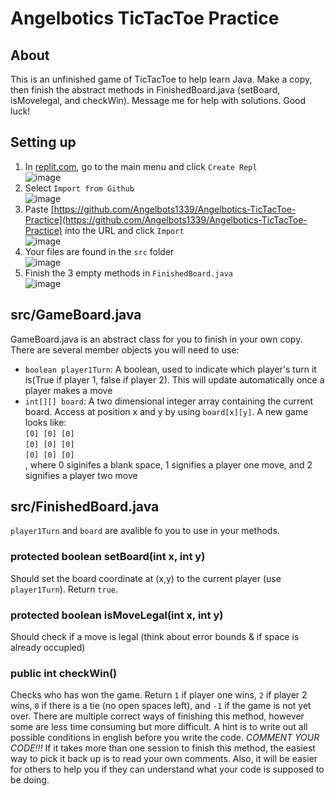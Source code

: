 # Angelbotics TicTacToe Practice
## About
This is an unfinished game of TicTacToe to help learn Java.
Make a copy, then finish the abstract methods in FinishedBoard.java (setBoard, isMovelegal, and checkWin).
Message me for help with solutions.
Good luck!

## Setting up
1. In [replit.com](replit.com), go to the main menu and click `Create Repl` <br />![image](https://user-images.githubusercontent.com/47835681/136713839-f88169d2-4289-455f-82a0-3be2c0b77742.png)
2. Select `Import from Github` <br />![image](https://user-images.githubusercontent.com/47835681/136713871-cdff3542-d6db-4503-b762-a01145d78016.png)
3. Paste [https://github.com/Angelbots1339/Angelbotics-TicTacToe-Practice](https://github.com/Angelbots1339/Angelbotics-TicTacToe-Practice) into the URL and click `Import` <br />![image](https://user-images.githubusercontent.com/47835681/136713901-f8bac0a6-80b5-4023-b04d-df42598a94e3.png)
4. Your files are found in the `src` folder <br />![image](https://user-images.githubusercontent.com/47835681/136713930-f2178e54-a068-43c6-8e10-e8d97c08aa08.png)
5. Finish the 3 empty methods in `FinishedBoard.java` <br />![image](https://user-images.githubusercontent.com/47835681/136713973-17b1d3c2-5b85-4c1a-8ab3-54878d303408.png)


## src/GameBoard.java
GameBoard.java is an abstract class for you to finish in your own copy. There are several member objects you will need to use:
- `boolean player1Turn`: A boolean, used to indicate which player's turn it is(True if player 1, false if player 2). This will update automatically once a player makes a move
- `int[][] board`: A two dimensional integer array containing the current board. Access at position x and y by using `board[x][y]`. A new game looks like: <br />
`[0] [0] [0]`<br />
`[0] [0] [0]`<br />
`[0] [0] [0]`<br />, where 0 siginifes a blank space, 1 signifies a player one move, and 2 signifies a player two move

## src/FinishedBoard.java
`player1Turn` and `board` are avalible fo you to use in your methods.
### protected boolean setBoard(int x, int y)
Should set the board coordinate at (x,y) to the current player (use `player1Turn`). Return `true`.
### protected boolean isMoveLegal(int x, int y)
Should check if a move is legal (think about error bounds & if space is already occupied)
### public int checkWin()
Checks who has won the game. Return `1` if player one wins, `2` if player 2 wins, `0` if there is a tie (no open spaces left), and `-1` if the game is not yet over. There are multiple correct ways of finishing this method, however some are less time consuming but more difficult. A hint is to write out all possible conditions in english before you write the code. *COMMENT YOUR CODE!!!* If it takes more than one session to finish this method, the easiest way to pick it back up is to read your own comments. Also, it will be easier for others to help you if they can understand what your code is supposed to be doing.

